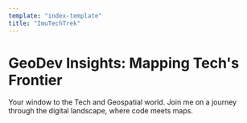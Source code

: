 ```yaml
---
template: "index-template"
title: "ImuTechTrek"
---
```


# GeoDev Insights: Mapping Tech's Frontier

Your window to the Tech and Geospatial world. Join me on a journey through the digital landscape, where code meets maps.
